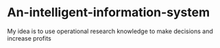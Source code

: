 # An-intelligent-information-system
My idea is to use operational research knowledge to make decisions and increase profits
